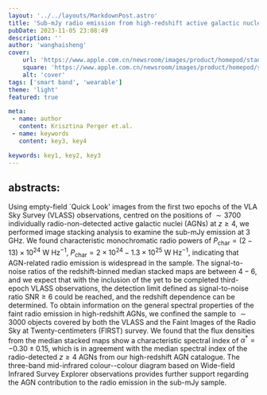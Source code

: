 ```yaml
---
layout: '../../layouts/MarkdownPost.astro'
title: 'Sub-mJy radio emission from high-redshift active galactic nuclei in the footprint of the VLA Sky Survey'
pubDate: 2023-11-05 23:08:49
description: ''
author: 'wanghaisheng'
cover:
    url: 'https://www.apple.com.cn/newsroom/images/product/homepod/standard/Apple-HomePod-hero-230118_big.jpg.large_2x.jpg'
    square: 'https://www.apple.com.cn/newsroom/images/product/homepod/standard/Apple-HomePod-hero-230118_big.jpg.large_2x.jpg'
    alt: 'cover'
tags: ['smart band', 'wearable'] 
theme: 'light'
featured: true

meta:
 - name: author
   content: Krisztina Perger et.al.
 - name: keywords
   content: key3, key4

keywords: key1, key2, key3
---
```


## abstracts:
Using empty-field `Quick Look' images from the first two epochs of the VLA Sky Survey (VLASS) observations, centred on the positions of $\sim3700$ individually radio-non-detected active galactic nuclei (AGNs) at $z\ge4$, we performed image stacking analysis to examine the sub-mJy emission at $3$ GHz. We found characteristic monochromatic radio powers of $P_\mathrm{char}=(2-13) \times 10^{24}$ W Hz$^{-1}$, $P_\mathrm{char}=2\times10^{24}-1.3\times10^{25}$ W Hz$^{-1}$, indicating that AGN-related radio emission is widespread in the sample. The signal-to-noise ratios of the redshift-binned median stacked maps are between $4-6$, and we expect that with the inclusion of the yet to be completed third-epoch VLASS observations, the detection limit defined as signal-to-noise ratio $\mathrm{SNR}\ge6$ could be reached, and the redshift dependence can be determined. To obtain information on the general spectral properties of the faint radio emission in high-redshift AGNs, we confined the sample to $\sim3000$ objects covered by both the VLASS and the Faint Images of the Radio Sky at Twenty-centimeters (FIRST) survey. We found that the flux densities from the median stacked maps show a characteristic spectral index of $\alpha^*=-0.30\pm0.15$, which is in agreement with the median spectral index of the radio-detected $z\ge4$ AGNs from our high-redshift AGN catalogue. The three-band mid-infrared colour--colour diagram based on Wide-field Infrared Survey Explorer observations provides further support regarding the AGN contribution to the radio emission in the sub-mJy sample.
